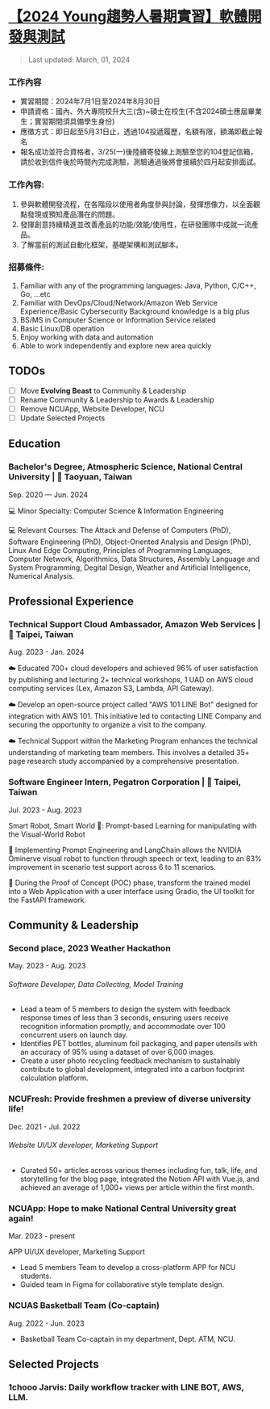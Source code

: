 # [【2024 Young趨勢人暑期實習】軟體開發與測試](https://www.104.com.tw/job/7w9sg?jobsource=m_index_s)

> Last updated: March, 01, 2024


### 工作內容
- 實習期間：2024年7月1日至2024年8月30日
- 申請資格：國內、外大專院校升大三(含)~碩士在校生(不含2024碩士應屆畢業生；實習期間須具備學生身份)
- 應徵方式：即日起至5月31日止，透過104投遞履歷，名額有限，額滿即截止報名
- 報名成功並符合資格者，3/25(一)後陸續寄發線上測驗至您的104登記信箱，請於收到信件後於時間內完成測驗，測驗通過後將會接續於四月起安排面試。

### 工作內容:
1. 參與軟體開發流程，在各階段以使用者角度參與討論，發揮想像力，以全面觀點發現或預知產品潛在的問題。
2. 發揮創意持續精進並改善產品的功能/效能/使用性，在研發團隊中成就一流產品。
3. 了解當前的測試自動化框架，基礎架構和測試腳本。

### 招募條件:
1. Familiar with any of the programming languages: Java, Python, C/C++, Go, ...etc
2. Familiar with DevOps/Cloud/Network/Amazon Web Service Experience/Basic Cybersecurity Background knowledge is a big plus
3. BS/MS in Computer Science or Information Service related
4. Basic Linux/DB operation
5. Enjoy working with data and automation
6. Able to work independently and explore new area quickly

## TODOs
- [ ] Move **Evolving Beast** to Community & Leadership
- [ ] Rename Community & Leadership to Awards & Leadership
- [ ] Remove NCUApp, Website Developer, NCU
- [ ] Update Selected Projects

## Education

### Bachelor's Degree, Atmospheric Science, National Central University | 📍 Taoyuan, Taiwan
Sep. 2020 — Jun. 2024

💻 Minor Specialty: Computer Science & Information Engineering

💻 Relevant Courses: The Attack and Defense of Computers (PhD), Software Engineering (PhD), Object-Oriented Analysis and Design (PhD), Linux And Edge Computing, Principles of Programming Languages, Computer Network, Algorithmics, Data Structures, Assembly Language and System Programming, Degital Design, Weather and Artificial Intelligence, Numerical Analysis.

## Professional Experience

### Technical Support Cloud Ambassador, Amazon Web Services | 📍 Taipei, Taiwan
Aug. 2023 - Jan. 2024

☁️ Educated 700+ cloud developers and achieved 96% of user satisfaction by publishing and lecturing 2+ technical workshops, 1 UAD on AWS cloud computing services (Lex, Amazon S3, Lambda, API Gateway).

☁️ Develop an open-source project called "AWS 101 LINE Bot" designed for integration with AWS 101. This initiative led to contacting LINE Company and securing the opportunity to organize a visit to the company.

☁️ Technical Support within the Marketing Program enhances the technical understanding of marketing team members. This involves a detailed 35+ page research study accompanied by a comprehensive presentation.

### Software Engineer Intern, Pegatron Corporation | 📍 Taipei, Taiwan

Jul. 2023 - Aug. 2023

Smart Robot, Smart World 🦾: Prompt-based Learning for manipulating with the Visual-World Robot

🦾 Implementing Prompt Engineering and LangChain allows the NVIDIA Ominerve visual robot to function through speech or text, leading to an 83% improvement in scenario test support across 6 to 11 scenarios.

🦾 During the Proof of Concept (POC) phase, transform the trained model into a Web Application with a user interface using Gradio, the UI toolkit for the FastAPI framework.

## Community & Leadership


### Second place, 2023 Weather Hackathon

May. 2023 - Aug. 2023

###### Software Developer, Data Collecting, Model Training
- Lead a team of 5 members to design the system with feedback response times of less than 3 seconds, ensuring users receive recognition information promptly, and accommodate over 100 concurrent users on launch day.
- Identifies PET bottles, aluminum foil packaging, and paper utensils with an accuracy of 95% using a dataset of over 6,000 images.
- Create a user photo recycling feedback mechanism to sustainably contribute to global development, integrated into a carbon footprint calculation platform.

### NCUFresh: Provide freshmen a preview of diverse university life! 
Dec. 2021 - Jul. 2022

###### Website UI/UX developer, Marketing Support

- Curated 50+ articles across various themes including fun, talk, life, and storytelling for the blog page, integrated the Notion API with Vue.js, and achieved an average of 1,000+ views per article within the first month.


### NCUApp: Hope to make National Central University great again! 

Mar. 2023 - present

APP UI/UX developer, Marketing Support

- Lead 5 members Team to develop a cross-platform APP for NCU students.
- Guided team in Figma for collaborative style template design.

### NCUAS Basketball Team (Co-captain)

Aug. 2022 - Jun. 2023

- Basketball Team Co-captain in my department, Dept. ATM, NCU.


## Selected Projects

### 1chooo Jarvis: Daily workflow tracker with LINE BOT, AWS, LLM.